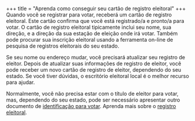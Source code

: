 +++
title = "Aprenda como conseguir seu cartão de registro eleitoral"
+++
Quando você se registrar para votar, receberá um cartão de registro eleitoral. Este cartão confirma que você está registrado/a e pronto/a para votar. O cartão de registro eleitoral tipicamente inclui seu nome, sua direção, e a direção da sua estação de eleição onde irá votar. Também pode procurar sua inscrição eleitoral usando a ferramenta on-line de pesquisa de registros eleitorais do seu estado.

Se seu nome ou endereço mudar, você precisará atualizar seu registro de eleitor. Depois de atualizar suas informações de registro de eleitor, você pode receber um novo cartão de registro de eleitor, dependendo do seu estado. Se você tiver dúvidas, o escritório eleitoral local é o melhor recurso para ajudar.

Normalmente, você não precisa estar com o título de eleitor para votar, mas, dependendo do seu estado, pode ser necessário apresentar outro documento de [identificação para votar](https://www.usa.gov/voter-id). Aprenda mais sobre o [registro eleitoral](https://www.usa.gov/voter-registration-card).
